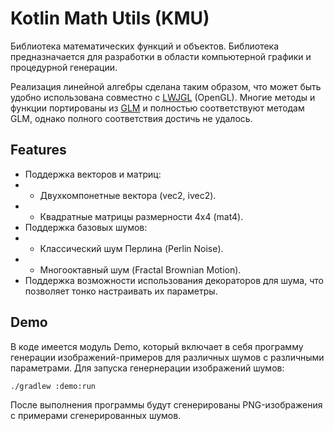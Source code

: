 # Kotlin Math Utils (KMU)

Библиотека математических функций и объектов. Библиотека предназначается для разработки в области компьютерной графики и процедурной генерации.

Реализация линейной алгебры сделана таким образом, что может быть удобно использована совместно с [LWJGL](https://github.com/LWJGL/lwjgl3) (OpenGL). Многие методы и функции портированы из [GLM](https://github.com/g-truc/glm) и полностью соответствуют методам GLM, однако полного соответствия достичь не удалось.

## Features

+ Поддержка векторов и матриц:
+ + Двухкомпонетные вектора (vec2, ivec2).
+ + Квадратные матрицы размерности 4x4 (mat4).
+ Поддержка базовых шумов:
+ + Классический шум Перлина (Perlin Noise).
+ + Многооктавный шум (Fractal Brownian Motion).
+ Поддержка возможности использования декораторов для шума, что позволяет тонко настраивать их параметры.

## Demo

В коде имеется модуль Demo, который включает в себя программу генерации изображений-примеров для различных шумов с различными параметрами. Для запуска генернерации изображений шумов:

```bash
./gradlew :demo:run
```

После выполнения программы будут сгенерированы PNG-изображения с примерами сгенерированных шумов.
